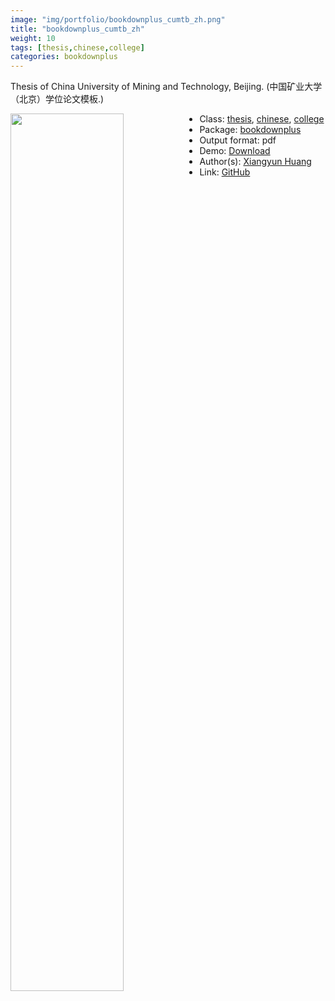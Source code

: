 ```yaml
---
image: "img/portfolio/bookdownplus_cumtb_zh.png"
title: "bookdownplus_cumtb_zh"
weight: 10
tags: [thesis,chinese,college]
categories: bookdownplus
---
```


Thesis of China University of Mining and Technology, Beijing. (中国矿业大学（北京）学位论文模板.)

<!--more-->

<img class = "jf-image-shadow" src="../../img/portfolio/bookdownplus_cumtb_zh.png" style="display: block; margin: auto;" width="60%"  align="left">

- Class: [thesis](../../tags/thesis), [chinese](../../tags/chinese), [college](../../tags/college)
- Package: [bookdownplus](bookdownplus)
- Output format: pdf
- Demo: [Download](https://pzhaonet.github.io/bookdownplus/upload/cumtb_zh/showcase/cumtb.pdf)
- Author(s): [Xiangyun Huang](https://www.xiangyunhuang.com.cn/)
- Link: [GitHub](https://github.com/pzhaonet/bookdownplus)


